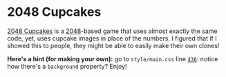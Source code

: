 # 2048 Cupcakes
[2048 Cupcakes](https://github.com/henry7720/2048-Cupcakes/) is a [2048](https://github.com/gabrielecirulli/2048/)-based game that uses almost exactly the same code, yet, uses cupcake images in place of the numbers.
I figured that if I showed this to people, they might be able to easily make their own clones!

**Here's a hint (for making your own):** go to `style/main.css` line [`436`](style/main.css#L436): notice how there's a `background` property? Enjoy!
